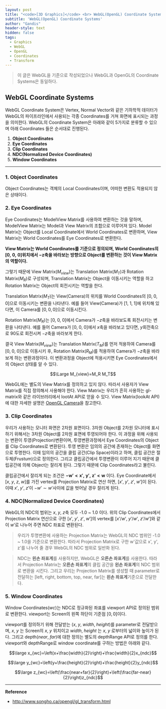 ```yaml
---
layout: post
title: "<code>[3D Graphics]</code> <br> WebGL(OpenGL) Coordinate Systems"
subtitle: 'WebGL(OpenGL) Coordinate Systems'
author: "Gandis"
header-style: text
hidden: false
tags:
  - Graphics
  - WebGL
  - OpenGL
  - Coordinates
  - Transform
---
```


> 이 글은 WebGL을 기준으로 작성되었으나 WebGL과 OpenGL의 Coordinate Systems은 동일하다. 

## **WebGL Coordinate Systems**
WebGL Coordinate System은 Vertex, Normal Vector와 같은 기하학적 데이터가 WebGL의 파이프라인에서 사용되는 각종 Coordinates를 거쳐 화면에 표시되는 과정을 의미한다. WebGL의 Coordinate System은 아래와 같이 5가지로 분류할 수 있으며 아래 Coordinates 들은 순서대로 진행된다.

 1. **Object Coordinates**
 2. **Eye Coordinates**
 3. **Clip Coordinates**
 4. **NDC(Normalized Device Coordinates)**
 5. **Window Coordinates**

---

### **1. Object Coordinates**
Object Coordinates는 객체의 Local Coordinates이며, 어떠한 변환도 적용되지 않은 상태이다.

### **2. Eye Coordinates**
Eye Coordinates는 ModelView Matrix를 사용하여 변환하는 것을 말하며, ModelView Matrix는 Model과 View Matrix의 조합으로 이루어져 있다. Model Matrix는 Object를 Local Coordinate에서 World Coordinates로 변환하며, View Matrix는 World Coordinates를 Eye Coordinates로 변환한다.

**View Matrix는 World Coordinates를 기준으로 정의되며, World Coordinates의 $\boldsymbol{[0, \;0, \;0]}$위치에서 $\boldsymbol{-z}$축을 바라보는 방향으로 Object를 변환하는 것이 View Matrix의 역할이다.** 

그렇기 때문에 View Matrix($M_{view}$)는 Translation Matrix($M_T$)과 Rotation Matrix($M_R$)로 구성되며, Translation Matrix는 Object을 이동시키는 역할을 하고 Rotation Matrix는 Object의 회전시키는 역할을 한다. 

Translation Matrix($M_T$)는 View(Camera)의 위치를 World Coordinates의 $[0, \;0, \;0]$으로 이동시키는 변환을 나타낸다. 예를 들어 View(Camera)가 $[1, \;1, \;1]$에 위치해 있다면, 이 Camera를 $[0, 0, 0]$으로 이동시킨다.

Rotation Matrix($M_R$)는 $[0, \;0, \;0]$에서 Camera가 $-z$축을 바라보도록 회전시키는 변환을 나타낸다. 예를 들어 Camera가 $[0, \;0, \;0]$에서 $x$축을 바라보고 있다면, $y$회전축으로 90도로 회전시켜 $-z$축을 바라보게 한다.

결국 View Matrix($M_{view}$)는 Translation Matrix($T_M$)를 먼저 적용하여 Camera를 $[0, \;0, \;0]$으로 이동시키 후, Rotation Matrix($R_M$)를 적용하여 Camera가 $-z$축을 바라보게 하는 변환과정이다. 이 변환과정을 Object에 적용시키면 Eye Coordinates에서의 Object 상태를 알 수 있다.

$$\Large M_{view}=M_R M_T$$

WebGL에는 별도의 View Matrix를 정의하고 있지 않다. 따라서 사용자가 View Matrix를 직접 정의해서 사용해야 한다. View Matrix는 우리가 흔히 사용하는 gl-matrix와 같은 라이브러리에서 lootAt API로 얻을 수 있다. View Matrix(lookAt API)에 대한 자세한 설명은 [OpenGL Camera](http://www.songho.ca/opengl/gl_camera.html#lookat)을 참고한다.


### **3. Clip Coordinates**
우리가 사용하는 모니터 화면은 2차원 표면이다. 3차원 Object를 2차원 모니터에 표시하기 위해서는 3차원 Object를 2차원 표면에 투영되어야 한다. 이 과정을 위해 사용되는 변환이 투영(Projection)변환이며, 투영변환과정에서 Eye Coordinates의 Object를 Clip Coordinates로 변환된다. 
투영 변환은 임의의 공간에 존재하는 Object를 화면으로 투명한다. 이때 임의의 공간을 클립 공간(Clip Space)이라고 하며, 클립 공간은 절두체(Frustum)으로 정의한다. 그리고 클립공간에서 투영변환이 이루어 지기 때문에 클립공간에 의해 Object는 잘리게 된다. 그렇기 때문에 Clip Coordinates라고 불린다.

클립공간에서 잘리게 되는 조건은 $\boldsymbol{-w'< x',\;y',\;z'< w}$ 이다. Eye Coordinate에서 $[x, \;y, \;z, \;w]$를 가진 vertex를 Projection Matrix로 연산 하면, $[x', \;y', \;z', \;w']$이 된다. 이때 $x', \;y', \;z'$이 $-w'\sim w'$사이에 값을 벗어날 경우 잘리게 된다. 

### **4. NDC(Normalized Device Coordinates)**
WebGL의 NDC의 범위는 $x,\;y,\;z$축 모두 -1.0 ~ 1.0 이다. 위의 Clip Coordinates에서 Projection Matrix 연산으로 구한 $[x', \;y', \;z', \;w']$의 vertex를 $[x'/w', \;y'/w', \;z'/w']$와 같이 $w'$로 나누어 주면 NDC 좌표로 변환된다.

> 우리가 투명변환에 사용하는 Projection Matrix는 WebGL의 NDC 범위인 -1.0 ~ 1.0을 기준으로 변환한다. 따라서 Projection Matrix로 구한 w'값으로 x', y', z'를 나누어 줄 경우 WebGL의 NDC 범위로 일반화 된다.

> NDC는 **왼손 좌표계**를 사용하지만, WebGL은 **오른손 좌표계**를 사용한다. 따라서 Projection Matrix는 **오른손 좌표계**의 클립 공간을 **왼손 좌표계**의 NDC 범위로 변환을 시킨다. 그리고 우리는 Projection Matrix를 생성할 때 parameter로 전달하는 [left, right, bottom, top, near, far]는 **왼손 좌표계**기준으로 전달한다.

### **5. Window Coordinates**
Window Coordinates$(wc)$는 NDC로 정규화된 좌표를 viewport API로 정의된 범위로 변환한다. viewport는 Screen의 왼쪽 하단이 기준점 $[0, 0]$이다. 

viewport를 정의하기 위해 전달받는 $(x,\;y,\;width,\;height)$를 parameter로 전달받으며, $x,\;y$ 는 Screen의 $x,\;y$ 위치이고 $width,\;height$ 는 $x,\;y$ 로부터의 넓이와 높이가 된다. 그리고 depth$(near,\;far)$에 대한 정의는 별도의 depthRange API로 정의를 한다. viewport와 depthRange로 window coordinate를 구하는 방법은 아래와 같다.

$$\large x_{wc}=\left(x+\frac{width}{2}\right)+\frac{width}{2}x_{ndc}$$

$$\large y_{wc}=\left(y+\frac{height}{2}\right)+\frac{height}{2}y_{ndc}$$

$$\large z_{wc}=\left(\frac{near+far}{2}\right)+\left(\frac{far-near}{2}\right)z_{ndc}$$

---

**Reference**
- http://www.songho.ca/opengl/gl_transform.html
